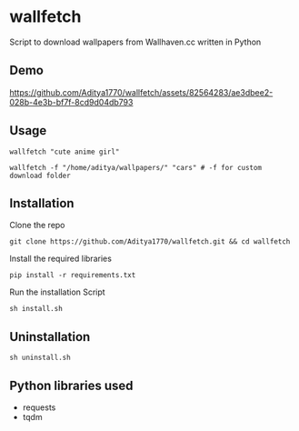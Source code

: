# wallfetch

Script to download wallpapers from Wallhaven.cc written in Python

## Demo



https://github.com/Aditya1770/wallfetch/assets/82564283/ae3dbee2-028b-4e3b-bf7f-8cd9d04db793



## Usage

```
wallfetch "cute anime girl"
```

```
wallfetch -f "/home/aditya/wallpapers/" "cars" # -f for custom download folder
``` 

## Installation

Clone the repo
```
git clone https://github.com/Aditya1770/wallfetch.git && cd wallfetch
```

Install the required libraries
```
pip install -r requirements.txt
```

Run the installation Script
```
sh install.sh
```

## Uninstallation

```
sh uninstall.sh
```

## Python libraries used

- requests
- tqdm


